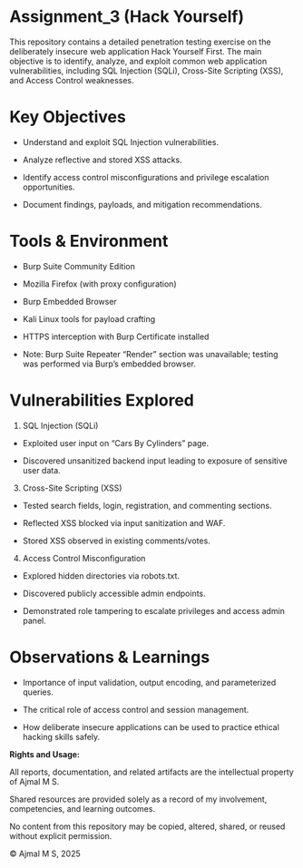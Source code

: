 # Assignment_3 (Hack Yourself)

This repository contains a detailed penetration testing exercise on the deliberately insecure web application Hack Yourself First. The main objective is to identify, analyze, and exploit common web application vulnerabilities, including SQL Injection (SQLi), Cross-Site Scripting (XSS), and Access Control weaknesses.

# Key Objectives

- Understand and exploit SQL Injection vulnerabilities.

- Analyze reflective and stored XSS attacks.

- Identify access control misconfigurations and privilege escalation opportunities.

- Document findings, payloads, and mitigation recommendations.

# Tools & Environment

- Burp Suite Community Edition

- Mozilla Firefox (with proxy configuration)

- Burp Embedded Browser

- Kali Linux tools for payload crafting

- HTTPS interception with Burp Certificate installed

- Note: Burp Suite Repeater “Render” section was unavailable; testing was performed via Burp’s embedded browser.

# Vulnerabilities Explored

1. SQL Injection (SQLi)

- Exploited user input on “Cars By Cylinders” page.

- Discovered unsanitized backend input leading to exposure of sensitive user data.

3. Cross-Site Scripting (XSS)

- Tested search fields, login, registration, and commenting sections.

- Reflected XSS blocked via input sanitization and WAF.

- Stored XSS observed in existing comments/votes.

4. Access Control Misconfiguration

- Explored hidden directories via robots.txt.

- Discovered publicly accessible admin endpoints.

- Demonstrated role tampering to escalate privileges and access admin panel.

# Observations & Learnings

- Importance of input validation, output encoding, and parameterized queries.

- The critical role of access control and session management.

- How deliberate insecure applications can be used to practice ethical hacking skills safely.

**Rights and Usage:**

All reports, documentation, and related artifacts are the intellectual property of Ajmal M S.

Shared resources are provided solely as a record of my involvement, competencies, and learning outcomes.

No content from this repository may be copied, altered, shared, or reused without explicit permission.

© Ajmal M S, 2025
